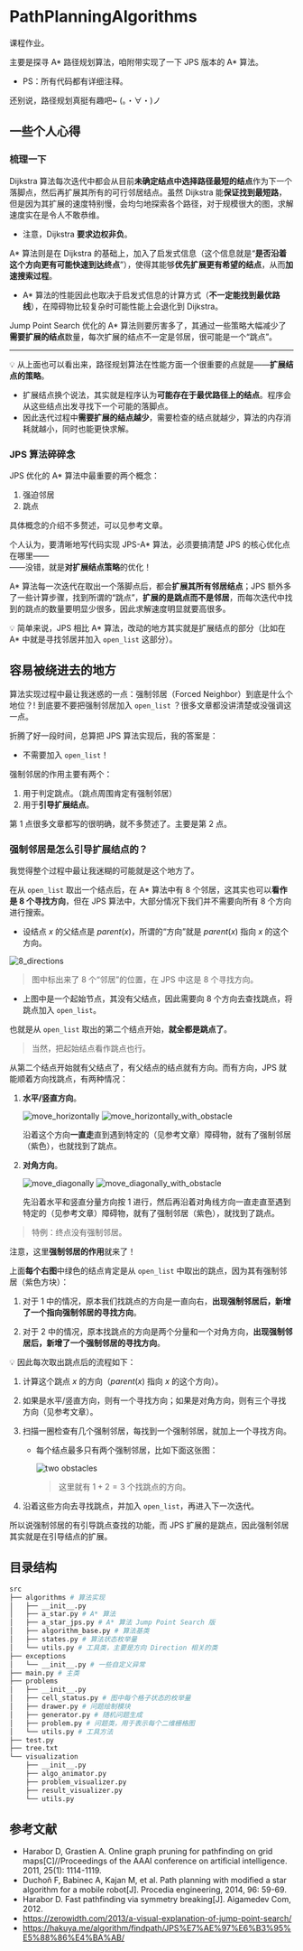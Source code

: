 # PathPlanningAlgorithms

课程作业。  

主要是探寻 A* 路径规划算法，咱附带实现了一下 JPS 版本的 A* 算法。

* PS：所有代码都有详细注释。

还别说，路径规划真挺有趣吧~ (。・∀・)ノ   

## 一些个人心得

### 梳理一下

Dijkstra 算法每次迭代中都会从目前**未确定结点中选择路径最短的结点**作为下一个落脚点，然后再扩展其所有的可行邻居结点。虽然 Dijkstra 能**保证找到最短路**，但是因为其扩展的速度特别慢，会均匀地探索各个路径，对于规模很大的图，求解速度实在是令人不敢恭维。

* 注意，Dijkstra **要求边权非负**。

A* 算法则是在 Dijkstra 的基础上，加入了启发式信息（这个信息就是“**是否沿着这个方向更有可能快速到达终点**”），使得其能够**优先扩展更有希望的结点**，从而**加速搜索过程**。

* A* 算法的性能因此也取决于启发式信息的计算方式（**不一定能找到最优路线**），在障碍物比较复杂时可能性能上会退化到 Dijkstra。  

Jump Point Search 优化的 A* 算法则要厉害多了，其通过一些策略大幅减少了**需要扩展的结点**数量，每次扩展的结点不一定是邻居，很可能是一个“跳点”。

----

💡 从上面也可以看出来，路径规划算法在性能方面一个很重要的点就是——**扩展结点的策略**。

* 扩展结点换个说法，其实就是程序认为**可能存在于最优路径上的结点**。程序会从这些结点出发寻找下一个可能的落脚点。
* 因此迭代过程中**需要扩展的结点越少**，需要检查的结点就越少，算法的内存消耗就越小，同时也能更快求解。

### JPS 算法碎碎念

JPS 优化的 A* 算法中最重要的两个概念：

1. 强迫邻居
2. 跳点

具体概念的介绍不多赘述，可以见参考文章。  

个人认为，要清晰地写代码实现 JPS-A* 算法，必须要搞清楚 JPS 的核心优化点在哪里——  
——没错，就是**对扩展结点策略**的优化！  

A* 算法每一次迭代在取出一个落脚点后，都会**扩展其所有邻居结点**；JPS 额外多了一些计算步骤，找到所谓的“跳点”，**扩展的是跳点而不是邻居**，而每次迭代中找到的跳点的数量要明显少很多，因此求解速度明显就要高很多。  

💡 简单来说，JPS 相比 A* 算法，改动的地方其实就是扩展结点的部分（比如在 A* 中就是寻找邻居并加入 `open_list` 这部分）。

## 容易被绕进去的地方

算法实现过程中最让我迷惑的一点：强制邻居（Forced Neighbor）到底是什么个地位？! 到底要不要把强制邻居加入 `open_list` ？很多文章都没讲清楚或没强调这一点。

折腾了好一段时间，总算把 JPS 算法实现后，我的答案是：  

* 不需要加入 `open_list`！ 

强制邻居的作用主要有两个：  

1. 用于判定跳点。（跳点周围肯定有强制邻居）
2. 用于**引导扩展结点**。

第 1 点很多文章都写的很明确，就不多赘述了。主要是第 2 点。

### 强制邻居是怎么引导扩展结点的？

我觉得整个过程中最让我迷糊的可能就是这个地方了。  

在从 `open_list` 取出一个结点后，在 A* 算法中有 8 个邻居，这其实也可以**看作是 8 个寻找方向**，但在 JPS 算法中，大部分情况下我们并不需要向所有 8 个方向进行搜索。

* 设结点 $x$ 的父结点是 $parent(x)$，所谓的“方向”就是 $parent(x)$ 指向 $x$ 的这个方向。

![8_directions](./assets/8_directions.png)  
> 图中标出来了 8 个“邻居”的位置，在 JPS 中这是 8 个寻找方向。  

* 上图中是一个起始节点，其没有父结点，因此需要向 8 个方向去查找跳点，将跳点加入 `open_list`。  

也就是从 `open_list` 取出的第二个结点开始，**就全都是跳点了**。

> 当然，把起始结点看作跳点也行。

从第二个结点开始就有父结点了，有父结点的结点就有方向。而有方向，JPS 就能顺着方向找跳点，有两种情况：  

1. **水平/竖直方向**。

    ![move_horizontally](./assets/move_horizontally.png) ![move_horizontally_with_obstacle](./assets/move_horizontally_with_obstacle.png)  

    沿着这个方向**一直走**直到遇到特定的（见参考文章）障碍物，就有了强制邻居（紫色），也就找到了跳点。

2. **对角方向**。

    ![move_diagonally](./assets/move_diagonally.png) ![move_diagonally_with_obstacle](./assets/move_diagonally_with_obstacle.png)  

    先沿着水平和竖直分量方向按 1 进行，然后再沿着对角线方向一直走直至遇到特定的（见参考文章）障碍物，就有了强制邻居（紫色），就找到了跳点。

> 特例：终点没有强制邻居。

注意，这里**强制邻居的作用**就来了！  

上面**每个右图**中绿色的结点肯定是从 `open_list` 中取出的跳点，因为其有强制邻居（紫色方块）：

1. 对于 1 中的情况，原本我们找跳点的方向是一直向右，**出现强制邻居后，新增了一个指向强制邻居的寻找方向**。  

2. 对于 2 中的情况，原本找跳点的方向是两个分量和一个对角方向，**出现强制邻居后，新增了一个强制邻居的寻找方向**。  

💡 因此每次取出跳点后的流程如下：

1. 计算这个跳点 $x$ 的方向（$parent(x)$ 指向 $x$ 的这个方向）。
2. 如果是水平/竖直方向，则有一个寻找方向；如果是对角方向，则有三个寻找方向（见参考文章）。  
3. 扫描一圈检查有几个强制邻居，每找到一个强制邻居，就加上一个寻找方向。  

    * 每个结点最多只有两个强制邻居，比如下面这张图：

        ![two obstacles](./assets/two_obstacles.png)  

        > 这里就有 $1+2=3$ 个找跳点的方向。  

4. 沿着这些方向去寻找跳点，并加入 `open_list`，再进入下一次迭代。  


所以说强制邻居的有引导跳点查找的功能，而 JPS 扩展的是跳点，因此强制邻居其实就是在引导结点的扩展。

## 目录结构

```bash
src
├── algorithms # 算法实现
│   ├── __init__.py
│   ├── a_star.py # A* 算法
│   ├── a_star_jps.py # A* 算法 Jump Point Search 版
│   ├── algorithm_base.py # 算法基类
│   ├── states.py # 算法状态枚举量
│   └── utils.py # 工具类，主要是方向 Direction 相关的类
├── exceptions
│   └── __init__.py # 一些自定义异常
├── main.py # 主类
├── problems
│   ├── __init__.py
│   ├── cell_status.py # 图中每个格子状态的枚举量
│   ├── drawer.py # 问题绘制模块
│   ├── generator.py # 随机问题生成
│   ├── problem.py # 问题类，用于表示每个二维栅格图
│   └── utils.py # 工具方法
├── test.py
├── tree.txt
└── visualization
    ├── __init__.py
    ├── algo_animator.py
    ├── problem_visualizer.py
    ├── result_visualizer.py
    └── utils.py
```

## 参考文献

* Harabor D, Grastien A. Online graph pruning for pathfinding on grid maps[C]//Proceedings of the AAAI conference on artificial intelligence. 2011, 25(1): 1114-1119.
* Duchoň F, Babinec A, Kajan M, et al. Path planning with modified a star algorithm for a mobile robot[J]. Procedia engineering, 2014, 96: 59-69.  
* Harabor D. Fast pathfinding via symmetry breaking[J]. Aigamedev Com, 2012.
* https://zerowidth.com/2013/a-visual-explanation-of-jump-point-search/  
* https://hakuya.me/algorithm/findpath/JPS%E7%AE%97%E6%B3%95%E5%88%86%E4%BA%AB/